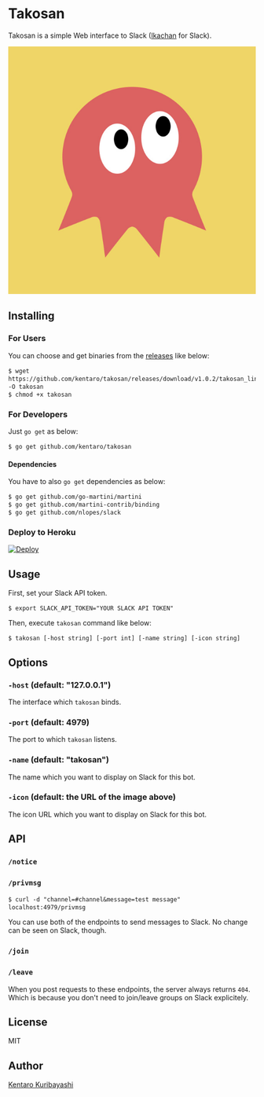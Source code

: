 # Takosan

Takosan is a simple Web interface to Slack ([Ikachan](https://github.com/yappo/p5-App-Ikachan) for Slack).

![](./takosan.jpg)

## Installing

### For Users

You can choose and get binaries from the [releases](https://github.com/kentaro/takosan/releases) like below:

```
$ wget https://github.com/kentaro/takosan/releases/download/v1.0.2/takosan_linux_amd64 -O takosan
$ chmod +x takosan
```

### For Developers

Just `go get` as below:

```
$ go get github.com/kentaro/takosan
```

#### Dependencies

You have to also `go get` dependencies as below:

```
$ go get github.com/go-martini/martini
$ go get github.com/martini-contrib/binding
$ go get github.com/nlopes/slack
```

### Deploy to Heroku

[![Deploy](https://www.herokucdn.com/deploy/button.png)](https://heroku.com/deploy)

## Usage

First, set your Slack API token.

```
$ export SLACK_API_TOKEN="YOUR SLACK API TOKEN"
```

Then, execute `takosan` command like below:

```
$ takosan [-host string] [-port int] [-name string] [-icon string]
```

## Options

### `-host` (default: "127.0.0.1")

The interface which `takosan` binds.

### `-port` (default: 4979)

The port to which `takosan` listens.

### `-name` (default: "takosan")

The name which you want to display on Slack for this bot.

### `-icon` (default: the URL of the image above)

The icon URL which you want to display on Slack for this bot.

## API

### `/notice`
### `/privmsg`

```
$ curl -d "channel=#channel&message=test message" localhost:4979/privmsg
```

You can use both of the endpoints to send messages to Slack. No change can be seen on Slack, though.

### `/join`
### `/leave`

When you post requests to these endpoints, the server always returns `404`. Which is because you don't need to join/leave groups on Slack explicitely.

## License

MIT

## Author

[Kentaro Kuribayashi](http://kentarok.org)

